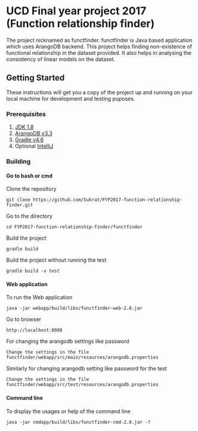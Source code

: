 # UCD Final year project 2017 (Function relationship finder)
The project nicknamed as functfinder. functfinder is Java based application which uses ArangoDB backend. This project helps finding non-existence of functional relationship in the dataset provided. It also helps in analysing the consistency of linear models on the dataset. 

## Getting Started

These instructions will get you a copy of the project up and running on your local machine for development and testing puposes.

### Prerequisites

1. [JDK 1.8](http://www.oracle.com/technetwork/java/javase/downloads/jdk8-downloads-2133151.html) 
2. [ArangoDB v3.3](https://www.arangodb.com/)
3. [Gradle v4.6](https://gradle.org/)
4. Optional [IntelliJ](https://www.jetbrains.com/idea/)

### Building

#### Go to bash or cmd

Clone the repository

```
git clone https://github.com/Sukrat/FYP2017-function-relationship-finder.git
```

Go to the directory

```
cd FYP2017-function-relationship-finder/functfinder
```

Build the project

```
gradle build
```

Build the project without running the test

```
gradle build -x test
```

#### Web application
To run the Web application

```
java -jar webapp/build/libs/functfinder-web-2.0.jar
```

Go to browser

```
http://localhost:8080
```

For changing the arangodb settings like password

```
Change the settings in the file functfinder/webapp/src/main/resources/arangodb.properties
```

Similarly for changing arangodb setting like password for the test

```
Change the settings in the file functfinder/webapp/src/test/resources/arangodb.properties
```

#### Command line 

To display the usages or help of the command line

```
java -jar cmdapp/build/libs/functfinder-cmd-2.0.jar -?
```

